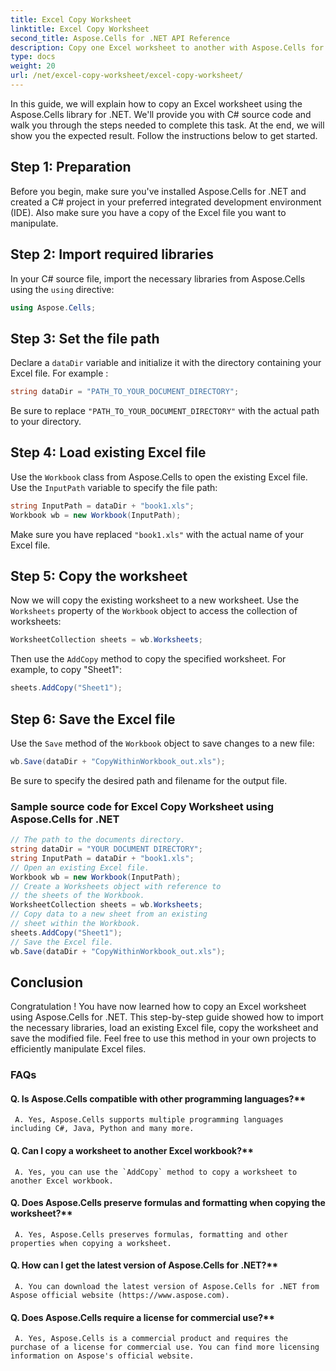 ```yaml
---
title: Excel Copy Worksheet
linktitle: Excel Copy Worksheet
second_title: Aspose.Cells for .NET API Reference
description: Copy one Excel worksheet to another with Aspose.Cells for .NET.
type: docs
weight: 20
url: /net/excel-copy-worksheet/excel-copy-worksheet/
---
```


In this guide, we will explain how to copy an Excel worksheet using the Aspose.Cells library for .NET. We'll provide you with C# source code and walk you through the steps needed to complete this task. At the end, we will show you the expected result. Follow the instructions below to get started.

## Step 1: Preparation

Before you begin, make sure you've installed Aspose.Cells for .NET and created a C# project in your preferred integrated development environment (IDE). Also make sure you have a copy of the Excel file you want to manipulate.

## Step 2: Import required libraries

In your C# source file, import the necessary libraries from Aspose.Cells using the `using` directive:

```csharp
using Aspose.Cells;
```

## Step 3: Set the file path

Declare a `dataDir` variable and initialize it with the directory containing your Excel file. For example :

```csharp
string dataDir = "PATH_TO_YOUR_DOCUMENT_DIRECTORY";
```

Be sure to replace `"PATH_TO_YOUR_DOCUMENT_DIRECTORY"` with the actual path to your directory.

## Step 4: Load existing Excel file

Use the `Workbook` class from Aspose.Cells to open the existing Excel file. Use the `InputPath` variable to specify the file path:

```csharp
string InputPath = dataDir + "book1.xls";
Workbook wb = new Workbook(InputPath);
```

Make sure you have replaced `"book1.xls"` with the actual name of your Excel file.

## Step 5: Copy the worksheet

Now we will copy the existing worksheet to a new worksheet. Use the `Worksheets` property of the `Workbook` object to access the collection of worksheets:

```csharp
WorksheetCollection sheets = wb.Worksheets;
```

Then use the `AddCopy` method to copy the specified worksheet. For example, to copy "Sheet1":

```csharp
sheets.AddCopy("Sheet1");
```

## Step 6: Save the Excel file

Use the `Save` method of the `Workbook` object to save changes to a new file:

```csharp
wb.Save(dataDir + "CopyWithinWorkbook_out.xls");
```

Be sure to specify the desired path and filename for the output file.

### Sample source code for Excel Copy Worksheet using Aspose.Cells for .NET 

```csharp
// The path to the documents directory.
string dataDir = "YOUR DOCUMENT DIRECTORY";
string InputPath = dataDir + "book1.xls";
// Open an existing Excel file.
Workbook wb = new Workbook(InputPath);
// Create a Worksheets object with reference to
// the sheets of the Workbook.
WorksheetCollection sheets = wb.Worksheets;
// Copy data to a new sheet from an existing
// sheet within the Workbook.
sheets.AddCopy("Sheet1");
// Save the Excel file.
wb.Save(dataDir + "CopyWithinWorkbook_out.xls");
```

## Conclusion

Congratulation ! You have now learned how to copy an Excel worksheet using Aspose.Cells for .NET. This step-by-step guide showed how to import the necessary libraries, load an existing Excel file, copy the worksheet and save the modified file. Feel free to use this method in your own projects to efficiently manipulate Excel files.

### FAQs

#### Q. Is Aspose.Cells compatible with other programming languages?**

	 A. Yes, Aspose.Cells supports multiple programming languages including C#, Java, Python and many more.

#### Q. Can I copy a worksheet to another Excel workbook?**

     A. Yes, you can use the `AddCopy` method to copy a worksheet to another Excel workbook.

#### Q. Does Aspose.Cells preserve formulas and formatting when copying the worksheet?**

	 A. Yes, Aspose.Cells preserves formulas, formatting and other properties when copying a worksheet.

#### Q. How can I get the latest version of Aspose.Cells for .NET?**

     A. You can download the latest version of Aspose.Cells for .NET from Aspose official website (https://www.aspose.com).

#### Q. Does Aspose.Cells require a license for commercial use?**

     A. Yes, Aspose.Cells is a commercial product and requires the purchase of a license for commercial use. You can find more licensing information on Aspose's official website.
